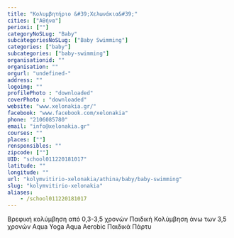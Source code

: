 ```yaml
---
title: "Κολυμβητήριο &#39;Χελωνάκια&#39;"
cities: ["Αθήνα"]
perioxi: [""]
categoryNoSLug: "Baby"
subcategoriesNoSLug: ["Baby Swimming"]
categories: ["baby"]
subcategories: ["baby-swimming"]
organisationid: ""
organisation: ""
orgurl: "undefined-"
address: ""
logoimg: ""
profilePhoto : "downloaded"
coverPhoto : "downloaded"
website: "www.xelonakia.gr/"
facebook: "www.facebook.com/xelonakia"
phone: "2106085780"
email: "info@xelonakia.gr"
courses: ""
places: [""]
rensponsibles: ""
zipcode: [""]
UID: "school011220181017"
latitude: ""
longitude: ""
url: "kolymvitirio-xelonakia/athina/baby/baby-swimming"
slug: "kolymvitirio-xelonakia"
aliases:
    - /school011220181017
---
```



Βρεφική κολύμβηση από 0,3-3,5 χρονών Παιδική Κολύμβηση άνω των 3,5 χρονών Aqua Yoga Aqua Aerobic Παιδικά Πάρτυ


